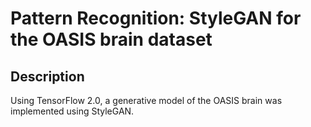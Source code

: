 # Pattern Recognition: StyleGAN for the OASIS brain dataset

## Description

Using TensorFlow 2.0, a generative model of the OASIS brain was implemented using StyleGAN.
